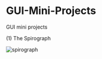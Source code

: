 # GUI-Mini-Projects
GUI mini projects

(1) The Spirograph

![spirograph](https://user-images.githubusercontent.com/96390217/183493446-34058fbc-1a0c-47f7-bf82-7ce481aa0444.PNG)
